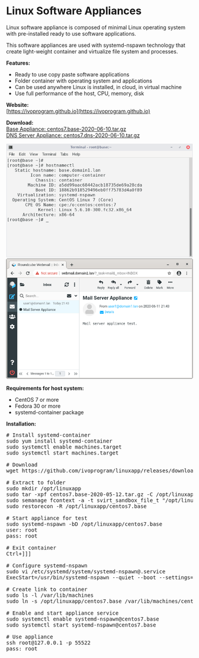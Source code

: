 # Linux Software Appliances

Linux software appliance is composed of minimal Linux operating system with pre-installed ready to use software applications.

This software appliances are used with systemd-nspawn technology that create light-weight container and virtualize file system and processes.

**Features:** 
- Ready to use copy paste software applications
- Folder container with operating system and applications
- Can be used anywhere Linux is installed, in cloud, in virtual machine
- Use full performance of the host, CPU, memory, disk

**Website:** \
[https://ivoprogram.github.io](https://ivoprogram.github.io)

**Download:** \
[Base Appliance: centos7.base-2020-06-10.tar.gz](https://github.com/ivoprogram/linuxapp/releases/download/base/centos7.base-2020-06-10.tar.gz)\
[DNS Server Appliance: centos7.dns-2020-06-10.tar.gz](https://github.com/ivoprogram/linuxapp/releases/download/dns/centos7.dns-2020-06-10.tar.gz)

![Base](images/centos7.base.png)
![Mail](images/centos7.mail.png)

**Requirements for host system:** 
- CentOS 7 or more
- Fedora 30 or more
- systemd-container package

**Installation:** 
<pre>
# Install systemd-container 
sudo yum install systemd-container 
sudo systemctl enable machines.target
sudo systemctl start machines.target

# Download
wget https://github.com/ivoprogram/linuxapp/releases/download/base/centos7.base-2020-06-10.tar.gz

# Extract to folder
sudo mkdir /opt/linuxapp
sudo tar -xpf centos7.base-2020-05-12.tar.gz -C /opt/linuxapp/
sudo semanage fcontext -a -t svirt_sandbox_file_t "/opt/linuxapp/centos7.base(/.*)?"
sudo restorecon -R /opt/linuxapp/centos7.base

# Start appliance for test
sudo systemd-nspawn -bD /opt/linuxapp/centos7.base
user: root
pass: root

# Exit container
Ctrl+]]]

# Configure systemd-nspawn
sudo vi /etc/systemd/system/systemd-nspawn@.service
ExecStart=/usr/bin/systemd-nspawn --quiet --boot --settings=override --machine=%i

# Create link to container
sudo ls -l /var/lib/machines
sudo ln -s /opt/linuxapp/centos7.base /var/lib/machines/centos7.base

# Enable and start appliance service
sudo systemctl enable systemd-nspawn@centos7.base
sudo systemctl start systemd-nspawn@centos7.base

# Use appliance
ssh root@127.0.0.1 -p 55522
pass: root

</pre>



